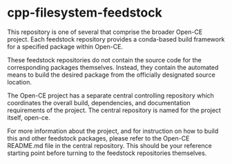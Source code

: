 # cpp-filesystem-feedstock

This repository is one of several that comprise the broader Open-CE project. Each feedstock repository provides a conda-based build framework for a specified package within Open-CE.

These feedstock repositories do not contain the source code for the corresponding packages themselves. Instead, they contain the automated means to build the desired package from the officially designated source location.

The Open-CE project has a separate central controlling repository which coordinates the overall build, dependencies, and documentation requirements of the project. The central repository is named for the project itself, open-ce.

For more information about the project, and for instruction on how to build this and other feedstock packages, please refer to the Open-CE README.md file in the central repository. This should be your reference starting point before turning to the feedstock repositories themselves.
